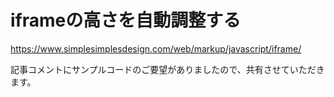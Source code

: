 # iframeの高さを自動調整する

https://www.simplesimplesdesign.com/web/markup/javascript/iframe/

記事コメントにサンプルコードのご要望がありましたので、共有させていただきます。
